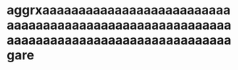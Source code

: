# aggrxaaaaaaaaaaaaaaaaaaaaaaaaaaaaaaaaaaaaaaaaaaaaaaaaaaaaaaaaaaaaaaaaaaaaaaaaaaaaaaaaaaaaaaaagare
